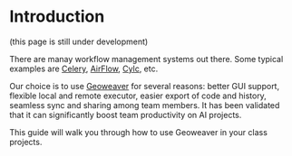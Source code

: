 # Introduction

(this page is still under development)

There are manay workflow management systems out there. Some typical examples are [Celery](https://docs.celeryq.dev/en/stable/getting-started/introduction.html), [AirFlow](https://github.com/apache/airflow), [Cylc](https://cylc.github.io), etc.

Our choice is to use [Geoweaver](https://esipfed.github.io/Geoweaver/) for several reasons: better GUI support, flexible local and remote executor, easier export of code and history, seamless sync and sharing among team members. It has been validated that it can significantly boost team productivity on AI projects.

This guide will walk you through how to use Geoweaver in your class projects. 
